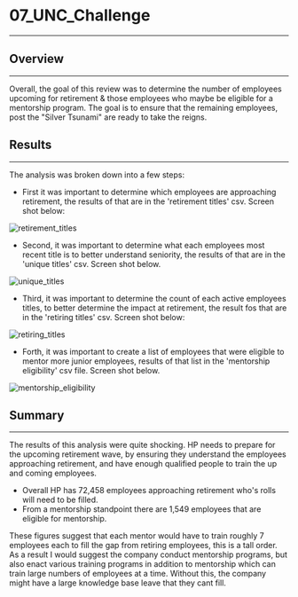 # 07_UNC_Challenge
***


## Overview
***
Overall, the goal of this review was to determine the number of employees upcoming for retirement & those employees who maybe be eligible for a mentorship program. The goal is to ensure that the remaining employees, post the "Silver Tsunami" are ready to take the reigns. 
## Results
***
The analysis was broken down into a few steps: 

- First it was important to determine which employees are approaching retirement, the results of that are in the 'retirement titles' csv. Screen shot below: 

![retirement_titles](https://user-images.githubusercontent.com/111612130/196001559-4a83dcff-d370-429e-9b81-602a10b6d920.png)

- Second, it was important to determine what each employees most recent title is to better understand seniority, the results of that are in the 'unique titles' csv. Screen shot below. 

![unique_titles](https://user-images.githubusercontent.com/111612130/196001564-c9ff4e61-0619-4907-9371-97812327a41e.png)

- Third, it was important to determine the count of each active employees titles, to better determine the impact at retirement, the result fos that are in the 'retiring titles' csv. Screen shot below: 

![retiring_titles](https://user-images.githubusercontent.com/111612130/196001567-ee127774-22e0-4693-954c-9471a294da85.png)

- Forth, it was important to create a list of employees that were eligible to mentor more junior employees, results of that list in the 'mentorship eligibility' csv file. Screen shot below. 

![mentorship_eligibility](https://user-images.githubusercontent.com/111612130/196001572-f3d8b17e-3bf0-45a3-90f5-9cb4187e0055.png)

## Summary 
***
The results of this analysis were quite shocking. HP needs to prepare for the upcoming retirement wave, by ensuring they understand the employees approaching retirement, and have enough qualified people to train the up and coming employees. 

- Overall HP has 72,458 employees approaching retirement who's rolls will need to be filled. 
- From a mentorship standpoint there are 1,549 employees that are eligible for mentorship. 

These figures suggest that each mentor would have to train roughly 7 employees each to fill the gap from retiring employees, this is a tall order. As a result I would suggest the company conduct mentorship programs, but also enact various training programs in addition to mentorship which can train large numbers of employees at a time. Without this, the company might have a large knowledge base leave that they cant fill. 
